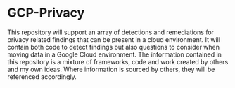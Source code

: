 # GCP-Privacy

This repository will support an array of detections and remediations for privacy related findings that can be present in a cloud environment. It will contain both code to detect findings but also questions to consider when moving data in a Google Cloud environment. The information contained in this repository is a mixture of frameworks, code and work created by others and my own ideas. Where information is sourced by others, they will be referenced accordingly. 
